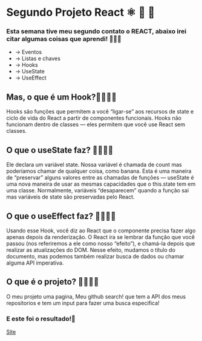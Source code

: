 # Segundo Projeto React ⚛️ 🎊 🎉

### Esta semana tive meu segundo contato o REACT, abaixo irei citar algumas coisas que aprendi! 👩🏾‍💻
* -> Eventos
* -> Listas e chaves
* -> Hooks
* -> UseState
* -> UseEffect

## Mas, o que é um Hook?💁🏾‍♀️🧐
Hooks são funções que permitem a você “ligar-se” aos recursos de state e ciclo de vida do React a partir de componentes funcionais. Hooks não funcionam dentro de classes — eles permitem que você use React sem classes.

## O que o useState faz? 💁🏾‍♀️🧐
Ele declara um variável state. Nossa variável é chamada de count mas poderíamos chamar de qualquer coisa, como banana. Esta é uma maneira de “preservar” alguns valores entre as chamadas de funções — useState é uma nova maneira de usar as mesmas capacidades que o this.state tem em uma classe. Normalmente, variáveis “desaparecem” quando a função sai mas variáveis de state são preservadas pelo React.

## O que o useEffect faz? 💁🏾‍♀️🧐
Usando esse Hook, você diz ao React que o componente precisa fazer algo apenas depois da renderização. O React ira se lembrar da função que você passou (nos referiremos a ele como nosso “efeito”), e chamá-la depois que realizar as atualizações do DOM. Nesse efeito, mudamos o título do documento, mas podemos também realizar busca de dados ou chamar alguma API imperativa.

## O que é o projeto? 💁🏾‍♀️🧐
O meu projeto uma pagina, Meu github search! 
que tem a API  dos meus repositorios e tem um input para fazer uma busca especifica!

### E este foi o resultado!🥳
[Site](https://luminous-souffle-f1c6f4.netlify.app/) 

